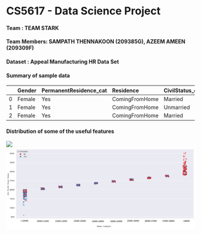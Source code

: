 # CS5617 - Data Science Project 

#### Team : TEAM STARK

#### Team Members: SAMPATH THENNAKOON (209385G), AZEEM AMEEN (209309F)

#### Dataset : Appeal Manufacturing HR Data Set

#### Summary of sample data

|     | Gender              | PermanentResidence_cat| Residence             | CivilStatus_cat    | HighestEducationQualification_cat  |   ExtraCurricularActivities |   ApparelRelatedVocationalQualification |   PreviousJob |
|----:|:--------------------|:--------------------- |:----------------------|:-------------------|:----------------------------------:|----------------------------:|----------------------------------------:|--------------:|
|   0 | Female              | Yes                   | ComingFromHome        | Married            | PassedOL                           |     FALSE                   |       FALSE                             |    Apparel    |
|   1 | Female              | Yes                   | ComingFromHome        | Unmarried          | UptoOL                             |     TRUE                    |       FALSE                             |    Apparel    |
|   2 | Female              | Yes                   | ComingFromHome        | Married            | UptoOL                             |     FALSE                   |       FALSE                             |    Apparel    |


#### Distribution of some of the useful features

<img src="images/pair_plot.png" width="1000" >

<img src="images/Salary/Scatter.png" width="1000" >
